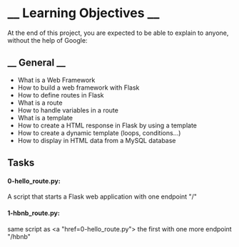 # __ Learning Objectives __

At the end of this project, you are expected to be able to explain to anyone, without the help of Google:

## __ General __

* What is a Web Framework
* How to build a web framework with Flask
* How to define routes in Flask
* What is a route
* How to handle variables in a route
* What is a template
* How to create a HTML response in Flask by using a template
* How to create a dynamic template (loops, conditions…)
* How to display in HTML data from a MySQL database


## __Tasks__

#### 0-hello_route.py: 
A script that starts a Flask web application with one endpoint "/"
#### 1-hbnb_route.py:
same script as <a "href=0-hello_route.py"> the first</a> with one more endpoint "/hbnb"


